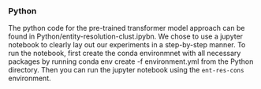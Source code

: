 ### Python

The python code for the pre-trained transformer model approach can be found in Python/entity-resolution-clust.ipybn. We chose to use a jupyter notebook to clearly lay out our experiments in a step-by-step manner. To run the notebook, first create the conda environmnet with all necessary packages by running conda env create -f environment.yml from the Python directory. Then you can run the jupyter notebook using the `ent-res-cons` environment.
